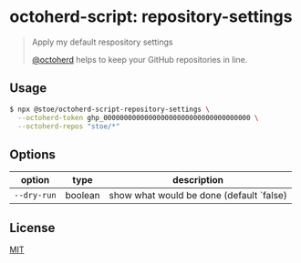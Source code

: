 # octoherd-script: repository-settings

> Apply my default respository settings
>
> [@octoherd](https://github.com/octoherd/) helps to keep your GitHub repositories in line.

## Usage

```sh
$ npx @stoe/octoherd-script-repository-settings \
  --octoherd-token ghp_000000000000000000000000000000000000 \
  --octoherd-repos "stoe/*"
```

## Options

| option      | type    | description                              |
| ----------- | ------- | ---------------------------------------- |
| `--dry-run` | boolean | show what would be done (default `false) |

## License

[MIT](license)
